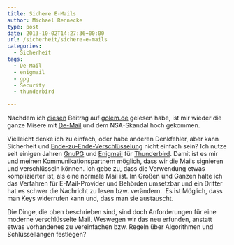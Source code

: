 ```yaml
---
title: Sichere E-Mails
author: Michael Rennecke
type: post
date: 2013-10-02T14:27:36+00:00
url: /sicherheit/sichere-e-mails
categories:
  - Sicherheit
tags:
  - De-Mail
  - enigmail
  - gpg
  - Security
  - thunderbird

---
```

Nachdem ich <a title="Artikel auf golem.de" href="http://www.golem.de/news/gesellschaft-fuer-informatik-wir-brauchen-sichere-standardisierung-der-verschluesselung-1310-101928.html" target="_blank">diesen</a> Beitrag auf <a title="golem.de" href="http://www.golem.de/" target="_blank">golem.de</a> gelesen habe, ist mir wieder die ganze Misere mit <a title="De-Mail Seite" href="http://www.de-mail.de/" target="_blank">De-Mail</a> und dem NSA-Skandal hoch gekommen.

Vielleicht denke ich zu einfach, oder habe anderen Denkfehler, aber kann Sicherheit und <a href="http://de.wikipedia.org/wiki/Ende-zu-Ende-Verschl%C3%BCsselung" target="_blank">Ende-zu-Ende-Verschlüsselung</a> nicht einfach sein? Ich nutze seit einigen Jahren <a href="http://www.gnupg.org/" target="_blank">GnuPG</a> und <a href="https://www.enigmail.net" target="_blank">Enigmail</a> für [Thunderbird][1]. Damit ist es mir und meinen Kommunikationspartnern möglich, dass wir die Mails signieren und verschlüsseln können. Ich gebe zu, dass die Verwendung etwas komplizierter ist, als eine normale Mail ist. Im Großen und Ganzen halte ich das Verfahren für E-Mail-Provider und Behörden umsetzbar und ein Dritter hat es schwer die Nachricht zu lesen bzw. verändern.  Es ist Möglich, dass man Keys widerrufen kann und, dass man sie austauscht.

Die Dinge, die oben beschrieben sind, sind doch Anforderungen für eine moderne verschlüsselte Mail. Weswegen wir das neu erfunden, anstatt etwas vorhandenes zu vereinfachen bzw. Regeln über Algorithmen und Schlüssellängen festlegen?

 [1]: http://www.thunderbird-mail.de/